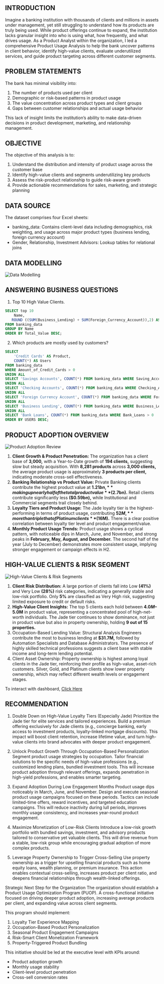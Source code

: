 ## INTRODUCTION
Imagine a banking institution with thousands of clients and millions in assets under management, yet still struggling to understand how its products are truly being used. While product offerings continue to expand, the institution lacks granular insight into who is using what, how frequently, and what drives usage.
As a Product Analyst within the organization, I led a comprehensive Product Usage Analysis to help the bank uncover patterns in client behavior, identify high-value clients, evaluate underutilized services, and guide product targeting across different customer segments.

## PROBLEM STATEMENTS
The bank has minimal visibility into:
1. The number of products used per client
2. Demographic or risk-based patterns in product usage
3. The value concentration across product types and client groups
4. Gaps between customer relationships and actual usage behavior

This lack of insight limits the institution’s ability to make data-driven decisions in product development, marketing, and relationship management.

## OBJECTIVE
The objective of this analysis is to:
1. Understand the distribution and intensity of product usage across the customer base
2. Identify high-value clients and segments underutilizing key products
3. Assess the risk-product relationship to guide risk-aware growth
4. Provide actionable recommendations for sales, marketing, and strategic planning

## DATA SOURCE
The dataset comprises four Excel sheets:
- banking_data: Contains client-level data including demographics, risk weighting, and usage across major product types (business lending, foreign currency account)
- Gender, Relationship, Investment Advisors: Lookup tables for relational joins

## DATA MODELLING
![Data Modelling](https://github.com/Temperance-Godwin/PRODUCT-USAGE-ANALYSIS/blob/main/Data%20Modelling.png)

## ANSWERING BUSINESS QUESTIONS
1. Top 10 High Value Clients.
```sql
SELECT top 10
    Name,
   ROUND ((SUM(Business_Lending) + SUM(Foreign_Currency_Account)),2) AS Total_Value
FROM banking_data
GROUP BY Name
ORDER BY Total_Value DESC;
```
2. Which products are mostly used by customers?
```sql
SELECT 
    'Credit Cards' AS Product,
    COUNT(*) AS Users
FROM banking_data
WHERE Amount_of_Credit_Cards > 0
UNION ALL
SELECT 'Savings Accounts', COUNT(*) FROM banking_data WHERE Saving_Accounts > 0
UNION ALL
SELECT 'Checking Accounts', COUNT(*) FROM banking_data WHERE Checking_Accounts > 0
UNION ALL
SELECT 'Foreign Currency Account', COUNT(*) FROM banking_data WHERE Foreign_Currency_Account > 0
UNION ALL
SELECT 'Business Lending', COUNT(*) FROM banking_data WHERE Business_Lending > 0
UNION ALL
SELECT 'Bank Loans', COUNT(*) FROM banking_data WHERE Bank_Loans > 0
ORDER BY USERS DESC;
```

## PRODUCT ADOPTION OVERVIEW
![Product Adoption Review](https://github.com/Temperance-Godwin/PRODUCT-USAGE-ANALYSIS/blob/main/Production%20Adoption%20Review.png)


1. **Client Growth & Product Penetration:** The organization has a client base of **3,000,** with a Year-to-Date growth of **194 clients,** suggesting slow but steady acquisition. With **8,281 products** across **3,000 clients,** the average product usage is approximately **3 products per client,** indicating moderate cross-sell effectiveness.
2. **Banking Relationship vs Product Value:** Private Banking clients contribute the highest product value at **$1.21bn,** making up nearly half of the total product value **($2.7bn).** Retail clients contribute significantly less **($0.59bn),** while Institutional and Commercial segments trail closely behind.
3. **Loyalty Tiers and Product Usage:** The Jade loyalty tier is the highest-performing in terms of product usage, contributing **$52M,** more than triple that of Platinum clients **($16M).** There is a clear positive correlation between loyalty tier level and product engagement/value.
4. **Monthly Product Usage Trends:** Product usage shows a cyclical pattern, with noticeable dips in March, June, and November, and strong peaks in **February, May, August, and December.** The second half of the year (July to December) demonstrates more consistent usage, implying stronger engagement or campaign effects in H2.

## HIGH-VALUE CLIENTS & RISK SEGMENT
![High-Value Clients & Risk Segments](https://github.com/Temperance-Godwin/PRODUCT-USAGE-ANALYSIS/blob/main/High-Value%20Clients%20%24%20Risk%20Segments.png)

1. **Client Risk Distribution:** A large portion of clients fall into Low **(41%)** and Very Low **(28%)** risk categories, indicating a generally stable and low-risk portfolio. Only **5%** are classified as Very High risk, suggesting limited exposure to credit or default risks.
2. **High-Value Client Insights:** The top 5 clients each hold between **$4.0M–$5.0M** in product value, representing a concentrated pool of high-net-worth individuals. The Jade tier continues to show dominance, not just in product value but also in property ownership, holding **9 out of 15 properties.**
3. Occupation-Based Lending Value: Structural Analysis Engineers contribute the most to business lending at **$31.7M,** followed by Automation Specialists and Database Administrators. The presence of highly skilled technical professions suggests a client base with stable income and long-term lending potential.
4. Client Asset Ownership: Property ownership is highest among loyal clients in the Jade tier, reinforcing their profile as high-value, asset-rich customers. Silver, Gold, and Platinum clients show lower property ownership, which may reflect different wealth levels or engagement stages.

To interact with dashboard, [Click Here](https://app.powerbi.com/view?r=eyJrIjoiNWU2NzMwNDItMDdiMS00ZTUyLTg2OTUtNmE2ZmQ3NTZlOGZjIiwidCI6Ijg0ZGZiOGY5LWYzMTItNDk1NC05ZTk5LWYzZjcxMTgzZDZmMSJ9)

## RECOMMENDATION
1. Double Down on High-Value Loyalty Tiers (Especially Jade)
Prioritize the Jade tier for elite services and tailored experiences. Build a premium offering exclusively for Jade clients (e.g., concierge banking, early access to investment products, loyalty-linked mortgage discounts).
This impact will boost client retention, increase lifetime value, and turn high-value clients into brand advocates with deeper product engagement.

3. Unlock Product Growth Through Occupation-Based Personalization
Segment product usage strategies by occupation. Tailor financial solutions to the specific needs of high-value professions (e.g., customized lending plans, bundled investment tools. This will increase product adoption through relevant offerings, expands penetration in high-yield professions, and enables smarter targeting.

3. Expand Adoption During Low Engagement Months
Product usage dips noticeably in March, June, and November. Design and execute seasonal product usage campaigns focused on these periods. Tactics can include limited-time offers, reward incentives, and targeted education campaigns. This will reduce inactivity during lull periods, improves monthly usage consistency, and increases year-round product engagement.

4. Maximize Monetization of Low-Risk Clients
Introduce a low-risk growth portfolio with bundled savings, investment, and advisory products tailored to conservative yet valuable clients. This will drive revenue from a stable, low-risk group while encouraging gradual adoption of more complex products.

5. Leverage Property Ownership to Trigger Cross-Selling
Use property ownership as a trigger for upselling financial products such as home equity loans, wealth planning, or premium insurance. This action enables contextual cross-selling, increases product per client ratio, and deepens financial relationships through wealth-linked offerings.

Strategic Next Step for the Organization
The organization should establish a Product Usage Optimization Program (PUOP). A cross-functional initiative focused on driving deeper product adoption, increasing average products per client, and expanding value across client segments.

This program should implement:
1. Loyalty Tier Experience Mapping
2. Occupation-Based Product Personalization
3. Seasonal Product Engagement Campaigns
4. Risk-Smart Client Monetization Framework
5. Property-Triggered Product Bundling

This initiative should be led at the executive level with KPIs around:
- Product adoption growth
- Monthly usage stability
- Client-level product penetration
- Cross-sell conversion rates



